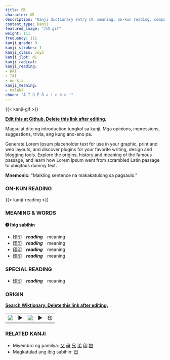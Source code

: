 ```yaml
---
title: 印
character: 印
description: "Kanji dictionary entry 印: meaning, on-kun reading, compounds, origin, related kanji"
content_type: kanji
featured_image: "/印.gif"
weight: 111
frequency: 111
kanji_grade: 9
kanji_strokes: 1
kanji_class: Jōyō
kanji_jlpt: N1
kanji_radical: 
kanji_reading: 
- DAI
- TAI
- oo-kii
kanji_meaning:
- malaki
chōon: "Ā Ī Ū Ē Ō ā ī ū ē ō ’"
---
```

[//]: # (Don't edit the line below. Kanji animated GIF code is automatically generated.)
{{< kanji-gif >}}

[//]: # (Edit below this line.)

**[Edit this at Github. Delete this link after editing.](https://github.com/tim0g/tim/tree/main/content/kanji/印/index.md)**

Magsulat dito ng introduction tungkol sa kanji. Mga opinions, impressions, suggestions, trivia, ang kung ano-ano pa.

Generate Lorem Ipsum placeholder text for use in your graphic, print and web layouts, and discover plugins for your favorite writing, design and blogging tools. Explore the origins, history and meaning of the famous passage, and learn how Lorem Ipsum went from scrambled Latin passage to ubiqitous dummy text.
 
**Mnemonic:** "Maikling sentence na makakatulong sa pagsaulo."

### ON-KUN READING

[//]: # (Don't edit the line below. ON-KUN READING code is automatically generated.)
{{< kanji-reading >}}

### MEANING & WORDS

#### ➊ **Ibig sabihin**
  - [印](../印)[印](../印)　***reading***　meaning
  - [印](../印)[印](../印)　***reading***　meaning
  - [印](../印)[印](../印)　***reading***　meaning
  - [印](../印)[印](../印)　***reading***　meaning

### SPECIAL READING
  - [印](../印)[印](../印)　***reading***　meaning

### ORIGIN

**[Search Wiktionary. Delete this link after editing.](https://wiktionary.org/wiki/印)**
<table class="kanji-table"><tr><td>
<img src="60px-印-bronze.svg.png">
</td><td>▶</td><td>
<img src="60px-印-oracle.svg.png">
</td><td>▶</td>
<td class="kanji-origin">印</td>
</tr></table>

### RELATED KANJI
- Miyembro ng pamilya: [父](../父) [母](../母) [兄](../兄) [弟](../弟) [印](../印) [娘](../娘)
- Magkatulad ang ibig sabihin: [日](../日)
